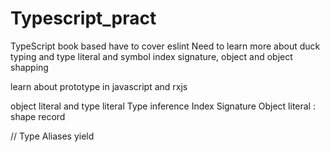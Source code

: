 # Typescript_pract
TypeScript book based
have to cover eslint
Need to learn more about duck typing and    type literal and symbol
index signature, object and object shapping

learn about prototype in javascript and rxjs

object literal and type literal
Type inference
Index Signature
Object literal : shape
record


// Type Aliases
yield